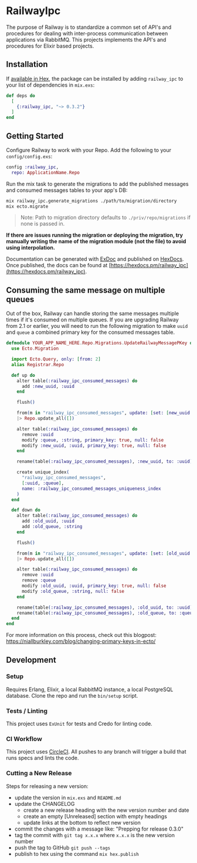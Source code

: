 # RailwayIpc

The purpose of Railway is to standardize a common set of API's and procedures for dealing with inter-process communication between applications via RabbitMQ. This projects implements the API's and procedures for Elixir based projects.

## Installation

If [available in Hex](https://hex.pm/docs/publish), the package can be installed by adding `railway_ipc` to your list of dependencies in `mix.exs`:

```elixir
def deps do
  [
    {:railway_ipc, "~> 0.3.2"}
  ]
end
```

## Getting Started

Configure Railway to work with your Repo. Add the following to your `config/config.exs`:

```elixir
config :railway_ipc,
  repo: ApplicationName.Repo
```

Run the mix task to generate the migrations to add the published messages and consumed messages tables to your app's DB:

```bash
mix railway_ipc.generate_migrations ./path/to/migration/directory
mix ecto.migrate
```

> Note: Path to migration directory defaults to `./priv/repo/migrations` if none is passed in.

**If there are issues running the migration or deploying the migration, try manually writing the name of the migration module (not the file) to avoid using interpolation.**

Documentation can be generated with [ExDoc](https://github.com/elixir-lang/ex_doc) and published on [HexDocs](https://hexdocs.pm).
Once published, the docs can be found at [https://hexdocs.pm/railway_ipc](https://hexdocs.pm/railway_ipc).

## Consuming the same message on multiple queues

Out of the box, Railway can handle storing the same messages multiple times if it's consumed on multiple queues. If you are upgrading Railway from 2.1 or earlier, you will need to run the following migration to make `uuid` and `queue` a combined primary key for the consumed messages table.

```elixir
defmodule YOUR_APP_NAME_HERE.Repo.Migrations.UpdateRailwayMessagePKey do
  use Ecto.Migration

  import Ecto.Query, only: [from: 2]
  alias Registrar.Repo

  def up do
    alter table(:railway_ipc_consumed_messages) do
      add :new_uuid, :uuid
    end

    flush()

    from(m in "railway_ipc_consumed_messages", update: [set: [new_uuid: m.uuid]])
    |> Repo.update_all([])

    alter table(:railway_ipc_consumed_messages) do
      remove :uuid
      modify :queue, :string, primary_key: true, null: false
      modify :new_uuid, :uuid, primary_key: true, null: false
    end

    rename(table(:railway_ipc_consumed_messages), :new_uuid, to: :uuid)

    create unique_index(
      "railway_ipc_consumed_messages",
      [:uuid, :queue],
      name: :railway_ipc_consumed_messages_uniqueness_index
    )
  end

  def down do
    alter table(:railway_ipc_consumed_messages) do
      add :old_uuid, :uuid
      add :old_queue, :string
    end

    flush()

    from(m in "railway_ipc_consumed_messages", update: [set: [old_uuid: m.uuid, old_queue: m.queue]])
    |> Repo.update_all([])

    alter table(:railway_ipc_consumed_messages) do
      remove :uuid
      remove :queue
      modify :old_uuid, :uuid, primary_key: true, null: false
      modify :old_queue, :string, null: false
    end

    rename(table(:railway_ipc_consumed_messages), :old_uuid, to: :uuid)
    rename(table(:railway_ipc_consumed_messages), :old_queue, to: :queue)
  end
end
```

For more information on this process, check out this blogpost: https://niallburkley.com/blog/changing-primary-keys-in-ecto/

## Development
### Setup
Requires Erlang, Elixir, a local RabbitMQ instance, a local PostgreSQL database. Clone the repo and run the `bin/setup` script.

### Tests / Linting
This project uses `ExUnit` for tests and Credo for linting code.

### CI Workflow
This project uses [CircleCI](https://app.circleci.com/pipelines/github/learn-co/railway_ipc). All pushes to any branch will trigger a build that runs specs and lints the code.

### Cutting a New Release
Steps for releasing a new version:

* update the version in `mix.exs` and `README.md`
* update the CHANGELOG
  - create a new release heading with the new version number and date
  - create an empty [Unreleased] section with empty headings
  - update links at the bottom to reflect new version
* commit the changes with a message like: "Prepping for release 0.3.0"
* tag the commit with `git tag x.x.x` where `x.x.x` is the new version number
* push the tag to GitHub `git push --tags`
* publish to hex using the command `mix hex.publish`
